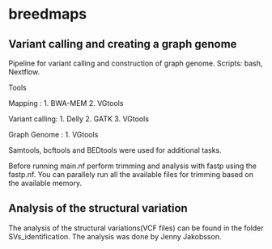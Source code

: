 # breedmaps
## Variant calling and creating a graph genome
Pipeline for variant calling and construction of graph genome.
Scripts: bash, Nextflow.

Tools 

Mapping :        1. BWA-MEM
                 2. VGtools
                 
Variant calling: 1. Delly 
                 2. GATK
                 3. VGtools

Graph Genome :   1. VGtools

Samtools, bcftools and BEDtools were used for additional tasks.

Before running main.nf perform trimming and analysis with fastp using the fastp.nf.
You can parallely run all the available files for trimming based on the available memory.

## Analysis of the structural variation
The analysis of the structural variations(VCF files) can be found in the folder SVs_identification. The analysis was done by Jenny Jakobsson.
